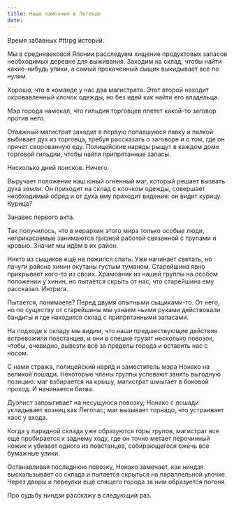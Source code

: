 ```yaml
---
title: Наша кампания в Легенде
date:
---
```


Время забавных #ttrpg историй. 

Мы в средневековой Японии расследуем хищение продуктовых запасов необходимых деревне для выживания. Заходим на склад, чтобы найти какие-нибудь улики, а самый прокаченный сыщик выкидывает все по нулям.

Хорошо, что в команде у нас два магистрата. Этот второй находит окровавленный клочок одежды, но без идей как найти его владельца. 

Мэр города намекал, что гильдия торговцев плетет какой-то заговор против него.

Отважный магистрат заходит в первую попавшуюся лавку и палкой выбивает дух из торговца, требуя рассказать о заговоре и о том, где он прячет сворованную еду. Полицейские наряды рыщут в каждом доме торговой гильдии, чтобы найти припрятанные запасы. 

Несколько дней поисков. Ничего.

Выручает положение наш юный огненный маг, который решает вызвать духа земли. Он приходит на склад с клочком одежды, совершает необходимый обряд и от духа ему приходит видение: он видит курицу. Курица?

Занавес первого акта.


Так получилось, что в иерархии этого мира только особые люди, неприкасаемые занимаются грязной работой связанной с трупами и кровью. Значит мы идём в их район.

Никто из сыщиков ещё не ложился спать. Уже начинает светать, но лачуги района хинин окутаны густым туманом. Старейшина явно прикрывает кого-то из своих. Храмовник из нашей группы на особом положении у хинин, но пытается скрыть от нас, что старейшина ему рассказал. Интрига.

Пытается, понимаете? Перед двумя опытными сыщиками-то. От него, но по существу от старейшины мы узнаем чьими руками действовали бандиты и где находится склад с припрятанными запасами.

На подходе к складу мы видим, что наши предшествующие действия встревожили повстанцев, и они в спешке грузят несколько повозок, чтобы, очевидно, вывезти всё за пределы города и оставить нас с носом.

С нами стража, полицейский наряд и заместитель мэра Нонако на великой лошади. Некоторые члены группы успевают занять выгодную позицию: маг взбирается на крышу, магистрат шмыгает в боковой проход. И начинается битва.

Дуэлист запрыгивает на несущуюся повозку; Нонако с лошади укладывает возниц как Леголас; маг вызывает торнадо, что устраивает хаос у входа.

Когда у парадной склада уже образуются горы трупов, магистрат все еще пробирается к заднему ходу, где он точно метает перочинный ножик и убивает одного из повстанцев, собирающегося сжечь все бумажные улики.

Останавливая последнюю повозку, Нонако замечает, как ниндзя выскальзывает со склада и пытается скрыться на параллельной улочке. Через дворы и переулки ещё спящего города за ним образуется погоня.

Про судьбу ниндзи расскажу в следующий раз.